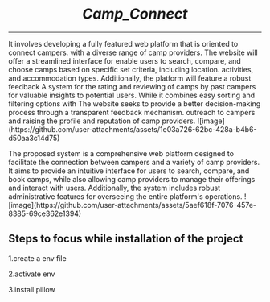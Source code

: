 <h1 align="center"><i><b>Camp_Connect</b></i></h1>
<hr>
<p>It involves developing a fully featured web platform that is oriented to connect campers.
with a diverse range of camp providers. The website will offer a streamlined interface for enable users to search, compare, and choose camps based on specific set criteria, including location.
activities, and accommodation types. Additionally, the platform will feature a robust feedback
A system for the rating and reviewing of camps by past campers for valuable
insights to potential users. While it combines easy sorting and filtering options with
The website seeks to provide a better decision-making process through a transparent feedback mechanism.
outreach to campers and raising the profile and reputation of camp providers.
![image](https://github.com/user-attachments/assets/1e03a726-62bc-428a-b4b6-d50aa3c14d75)
</p>
<p>The proposed system is a comprehensive web platform designed to facilitate the connection between campers and a variety of camp providers. It aims to provide an intuitive interface for users to search, compare, and book camps, while also allowing camp providers to manage their offerings and interact with users. Additionally, the system includes robust administrative features for overseeing the entire platform's operations.
![image](https://github.com/user-attachments/assets/5aef618f-7076-457e-8385-69ce362e1394)
</p>




<h2>Steps to focus while installation of the project</h2>

<p>1.create a env file</p>
<p>2.activate env</p>  
<p>3.install pillow</p>  
